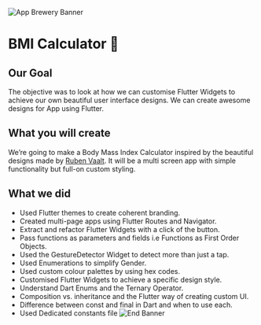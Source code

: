 ![App Brewery Banner](https://github.com/londonappbrewery/Images/blob/master/AppBreweryBanner.png)


# BMI Calculator 💪

## Our Goal

The objective was to look at how we can customise Flutter Widgets to achieve our own beautiful user interface designs. We can create awesome designs for App using Flutter. 


## What you will create

We’re going to make a Body Mass Index Calculator inspired by the beautiful designs made by [Ruben Vaalt](https://dribbble.com/shots/4585382-Simple-BMI-Calculator). It will be a multi screen app with simple functionality but full-on custom styling. 

## What we did

- Used Flutter themes to create coherent branding. 
- Created multi-page apps using Flutter Routes and Navigator.
- Extract and refactor Flutter Widgets with a click of the button. 
- Pass functions as parameters and fields i.e Functions as First Order Objects.
- Used the GestureDetector Widget to detect more than just a tap.
- Used Enumerations to simplify Gender.
- Used custom colour palettes by using hex codes.
- Customised Flutter Widgets to achieve a specific design style.
- Understand Dart Enums and the Ternary Operator.
- Composition vs. inheritance and the Flutter way of creating custom UI.
- Difference between const and final in Dart and when to use each.
- Used Dedicated constants file
![End Banner](https://github.com/londonappbrewery/Images/blob/master/readme-end-banner.png)
